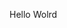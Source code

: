 Hello Wolrd

































































































































































































































































































































































































































































































































































































































































































































































































































































































































































































































































































































































































































































































































































































































































































































































































































































































































































































































































































































































































































































































































































































































































































































































































































































































































































































































































































































































































































































































































































































































































































































































































































































































































































































































































































































































































































































































































































































































































































































































































































































































































































































































































































































































































































































































































































































































































































































































































































































































































































